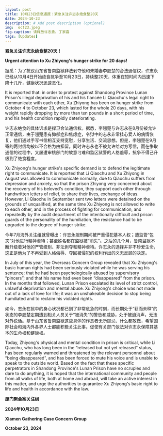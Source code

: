 ```yaml
---
layout: post
title: 10月23日信息通报：紧急关注许志永绝食整20天
date: 2024-10-23
description: # Add post description (optional)
img:  oct23.jpeg
fig-caption: 请释放许志勇、丁家喜
tags: [Updates]
---
```


**紧急关注许志永绝食整20天！**

**Urgent attention to Xu Zhiyong's hunger strike for 20 days!**

据悉：为了抗议山东省鲁南监狱非法剥夺他和未婚妻李翘楚的合法通信权，许志永已经从10月4日开始绝食抗争至10月23日，持续整20天，体重在短时间内迅速下降十几斤，健康状况迅速恶化。

It is reported that: in order to protest against Shandong Province Lunan Prison's illegal deprivation of his and his fiancée Li Qiaochu's legal right to communicate with each other, Xu Zhiyong has been on hunger strike from October 4 to October 23, which lasted for the whole 20 days, with his weight rapidly dropping by more than ten pounds in a short period of time, and his health condition rapidly deteriorating.

许志永绝食的具体诉求是捍卫合法通信权。据悉，李翘楚与许志永在8月份被允许正常通信，由于翘楚患有抑郁症和焦虑症，令狱中的志永非常挂心爱人的病情恢复，他们通过手写书信相互支持宽慰，分享生活、交流思想。但是，李翘楚在9月寄的两封信均被以不合格为由扣留，同时许志永也不被允许给对方写信，而在争取通信的过程中，又屡遭审核部门的故意刁难和监区狱警的人格羞辱，抗争不得己升级到了绝食程度。

Xu Zhiyong's hunger strike's specific demand is to defend the legitimate right to communicate. It is reported that Li Qiaochu and Xu Zhiyong in August was allowed to communicate normally, due to Qiaochu suffers from depression and anxiety, so that the prison Zhiyong very concerned about the recovery of his beloved's condition, they support each other through handwritten letters of relief, to share their lives, exchange of ideas. However, Li Qiaochu in September sent two letters were detained on the grounds of unqualified, at the same time Xu Zhiyong is not allowed to write to each other, and in the process of fighting for communication, and repeatedly by the audit department of the intentionally difficult and prison guards of the personality of the humiliation, the resistance had to be upgraded to the degree of hunger strike.

今年7月海外关注组就曾曝出：许志永服刑期间被严重侵犯基本人权；遭监管“包夹”对他进行精神虐待；甚至姓名都在监狱被“消失”。之后的几个月，鲁南监狱不断升级着对他的严管级别、非法剥夺和精神虐待。许志永的选择并非不珍爱生命，这正是他为了不再受到人格侮辱、夺回被侵犯的权利作出的义无反顾的决定。

In July of this year, the Overseas Concern Group revealed that Xu Zhiyong's basic human rights had been seriously violated while he was serving his sentence; that he had been psychologically abused by supervisory “pincers”; and that his name had even been “disappeared” from the prison. In the months that followed, Lunan Prison escalated its level of strict control, unlawful deprivation and mental abuse. Xu Zhiyong's choice was not made out of a lack of love for life; it was an unshakeable decision to stop being humiliated and to reclaim his violated rights.

如今，志永在狱中的身心状况都已到了非常危急的时刻，而长期处于“获而未释”的状态的李翘楚定期遭到相关人员关于”被消失“的警告和威胁，处于被迫消声，无法对外说话。基于山东省鲁南监狱这些具体的作恶者无所顾忌、什么都敢做，希望国际社会和海内外各界人士都能积极关注此事，促使有关部门依法对许志永保障其基本的生命权和健康权。

Today, Zhiyong's physical and mental condition in prison is critical, while Li Qiaochu, who has long been in the “released but not yet released” status, has been regularly warned and threatened by the relevant personnel about “being disappeared”, and has been forced to mute his voice and is unable to speak to the outside world. Based on the fact that these specific perpetrators in Shandong Province's Lunan Prison have no scruples and dare to do anything, it is hoped that the international community and people from all walks of life, both at home and abroad, will take an active interest in this matter, and urge the authorities to guarantee Xu Zhiyong's basic right to life and health in accordance with the law.


**厦门聚会案关注组**

**2024年10月23日**

**Xiamen Gathering Case Concern Group**

**October 23, 2024**

